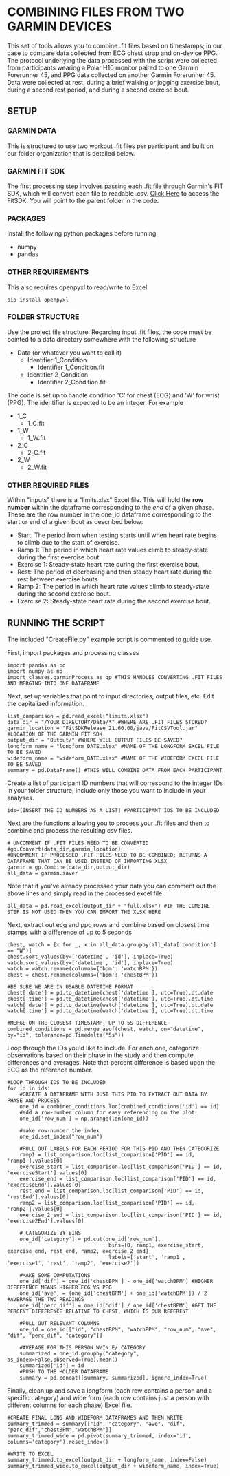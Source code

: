 # COMBINING FILES FROM TWO GARMIN DEVICES
This set of tools allows you to combine .fit files based on timestamps; in our case to compare data collected from ECG chest strap and on-device PPG. The protocol underlying the data processed with the script were collected from participants wearing a Polar H10 monitor
paired to one Garmin Forerunner 45, and PPG data collected on another Garmin Forerunner 45. Data were collected at rest, during a brief walking or jogging exercise bout, during a second rest period, and during a second exercise bout. 
## SETUP
### GARMIN DATA
This is structured to use two workout .fit files per participant and built on our folder organization that is detailed below.

### GARMIN FIT SDK
The first processing step involves passing each .fit file through Garmin's FIT SDK, which will convert each file to readable .csv. [Click Here](https://developer.garmin.com/fit/overview/) to access the FitSDK. You will point to the parent folder in the code.

### PACKAGES
Install the following python packages before running
- numpy
- pandas

### OTHER REQUIREMENTS
This also requires openpyxl to read/write to Excel.
```
pip install openpyxl
```
### FOLDER STRUCTURE
Use the project file structure. Regarding input .fit files, the code must be pointed to a data directory somewhere with the following structure
- Data (or whatever you want to call it)
  - Identifier 1_Condition
    - Identifier 1_Condition.fit
  - Identifier 2_Condition
    - Identifier 2_Condition.fit
   
The code is set up to handle condition 'C' for chest (ECG) and 'W' for wrist (PPG). The identifier is expected to be an integer. For example
  - 1_C
    -  1_C.fit
  - 1_W
    -  1_W.fit
  - 2_C
    -  2_C.fit
  - 2_W
    -  2_W.fit

### OTHER REQUIRED FILES
Within "inputs" there is a "limits.xlsx" Excel file. This will hold the <b>row number</b> within the dataframe corresponding to the _end_ of a given phase. These are the row number in the one_id dataframe corresponding to the start or end of a given bout as described below:
- Start: The period from when testing starts until when heart rate begins to climb due to the start of exercise.
- Ramp 1: The period in which heart rate values climb to steady-state during the first exercise bout.
- Exercise 1: Steady-state heart rate during the first exercise bout.
- Rest: The period of decreasing and then steady heart rate during the rest between exercise bouts.
- Ramp 2: The period in which heart rate values climb to steady-state during the second exercise bout.
- Exercise 2: Steady-state heart rate during the second exercise bout.

## RUNNING THE SCRIPT
The included "CreateFile.py" example script is commented to guide use.

First, import packages and processing classes
```
import pandas as pd
import numpy as np
import classes.garminProcess as gp #THIS HANDLES CONVERTING .FIT FILES AND MERGING INTO ONE DATAFRAME
```

Next, set up variables that point to input directories, output files, etc. Edit the capitalized information.
```
list_comparison = pd.read_excel("limits.xlsx")
data_dir = "/YOUR DIRECTORY/Data/*" #WHERE ARE .FIT FILES STORED?
garmin_location = "FitSDKRelease_21.60.00/java/FitCSVTool.jar" #LOCATION OF THE GARMIN FIT SDK
output_dir = "Output/" #WHERE WILL OUTPUT FILES BE SAVED?
longform_name = "longform_DATE.xlsx" #NAME OF THE LONGFORM EXCEL FILE TO BE SAVED
wideform_name = "wideform_DATE.xlsx" #NAME OF THE WIDEFORM EXCEL FILE TO BE SAVED
summary = pd.DataFrame() #THIS WILL COMBINE DATA FROM EACH PARTICIPANT
```

Create a list of participant ID numbers that will correspond to the integer IDs in your folder structure; 
include only those you want to include in your analyses.  
```
ids=[INSERT THE ID NUMBERS AS A LIST] #PARTICIPANT IDS TO BE INCLUDED
```

Next are the functions allowing you to process your .fit files and then to combine and process the resulting csv files.
```
# UNCOMMENT IF .FIT FILES NEED TO BE CONVERTED
#gp.Convert(data_dir,garmin_location)
#UNCOMMENT IF PROCESSED .FIT FILES NEED TO BE COMBINED; RETURNS A DATAFRAME THAT CAN BE USED INSTEAD OF IMPORTING XLSX
garmin = gp.Combine(data_dir,output_dir)
all_data = garmin.saver
```

Note that if you've already processed your data you can comment out the above lines and simply read in the processed excel file
```
all_data = pd.read_excel(output_dir + "full.xlsx") #IF THE COMBINE STEP IS NOT USED THEN YOU CAN IMPORT THE XLSX HERE
```
Next, extract out ecg and ppg rows and combine based on closest time stamps with a difference of up to 5 seconds
```
chest, watch = [x for _, x in all_data.groupby(all_data['condition'] == "W")]
chest.sort_values(by=['datetime', 'id'], inplace=True)
watch.sort_values(by=['datetime', 'id'], inplace=True)
watch = watch.rename(columns={'bpm': 'watchBPM'})
chest = chest.rename(columns={'bpm': 'chestBPM'})

#BE SURE WE ARE IN USABLE DATETIME FORMAT
chest['date'] = pd.to_datetime(chest['datetime'], utc=True).dt.date
chest['time'] = pd.to_datetime(chest['datetime'], utc=True).dt.time
watch['date'] = pd.to_datetime(watch['datetime'], utc=True).dt.date
watch['time'] = pd.to_datetime(watch['datetime'], utc=True).dt.time

#MERGE ON THE CLOSEST TIMESTAMP, UP TO 5S DIFFERENCE
combined_conditions = pd.merge_asof(chest, watch, on="datetime", by="id", tolerance=pd.Timedelta("5s"))
```

Loop through the IDs you'd like to include. For each one, categorize observations based on their phase in the study and then compute differences and averages. Note that percent difference
is based upon the ECG as the reference number.
```
#LOOP THROUGH IDS TO BE INCLUDED
for id in ids:
    #CREATE A DATAFRAME WITH JUST THIS PID TO EXTRACT OUT DATA BY PHASE AND PROCESS
    one_id = combined_conditions.loc[combined_conditions['id'] == id]
    #add a row-number column for easy referencing on the plot
    one_id['row_num'] = np.arange(len(one_id))

    #make row-number the index
    one_id.set_index("row_num")

    #PULL OUT LABELS FOR EACH PERIOD FOR THIS PID AND THEN CATEGORIZE
    ramp1 = list_comparison.loc[list_comparison['PID'] == id, 'ramp1'].values[0]
    exercise_start = list_comparison.loc[list_comparison['PID'] == id, 'exerciseStart'].values[0]
    exercise_end = list_comparison.loc[list_comparison['PID'] == id, 'exerciseEnd'].values[0]
    rest_end = list_comparison.loc[list_comparison['PID'] == id, 'restEnd'].values[0]
    ramp2 = list_comparison.loc[list_comparison['PID'] == id, 'ramp2'].values[0]
    exercise_2_end = list_comparison.loc[list_comparison['PID'] == id, 'exercise2End'].values[0]

    # CATEGORIZE BY BINS
    one_id['category'] = pd.cut(one_id['row_num'],
                                 bins=[0, ramp1, exercise_start, exercise_end, rest_end, ramp2, exercise_2_end],
                                 labels=['start', 'ramp1', 'exercise1', 'rest', 'ramp2', 'exercise2'])

    #MAKE SOME COMPUTATIONS
    one_id['dif'] = one_id['chestBPM'] - one_id['watchBPM'] #HIGHER DIFFERENCE MEANS HIGHER ECG VS PPG
    one_id['ave'] = (one_id['chestBPM'] + one_id['watchBPM']) / 2 #AVERAGE THE TWO READINGS
    one_id['perc_dif'] = one_id['dif'] / one_id['chestBPM'] #GET THE PERCENT DIFFERENCE RELATIVE TO CHEST, WHICH IS OUR REFERENT

    #PULL OUT RELEVANT COLUMNS
    one_id = one_id[["id", "chestBPM", "watchBPM", "row_num", "ave", "dif", "perc_dif", "category"]]

    #AVERAGE FOR THIS PERSON W/IN E/ CATEGORY
    summarized = one_id.groupby("category", as_index=False,observed=True).mean()
    summarized['id'] = id
    #PUSH TO THE HOLDER DATAFRAME
    summary = pd.concat([summary, summarized], ignore_index=True)
```

Finally, clean up and save a longform (each row contains a person and a specific category) and wide form (each row contains just a person with different columns for each phase) Excel file.
```
#CREATE FINAL LONG AND WIDEFORM DATAFRAMES AND THEN WRITE
summary_trimmed = summary[["id", "category", "ave", "dif", "perc_dif","chestBPM","watchBPM"]]
summary_trimmed_wide = pd.pivot(summary_trimmed, index='id', columns='category').reset_index()

#WRITE TO EXCEL
summary_trimmed.to_excel(output_dir + longform_name, index=False)
summary_trimmed_wide.to_excel(output_dir + wideform_name, index=True)
```
